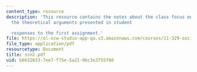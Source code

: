 ```yaml
---
content_type: resource
description: 'This resource contains the notes about the class focus on developing
  the theoretical arguments presented in student

  responses to the first assignment.'
file: https://ol-ocw-studio-app-qa.s3.amazonaws.com/courses/11-329-social-theory-and-the-city-fall-2005/b66326337ee7f75e5a219bc3e3755f0d_ssn2.pdf
file_type: application/pdf
resourcetype: Document
title: ssn2.pdf
uid: b6632633-7ee7-f75e-5a21-9bc3e3755f0d
---
```


